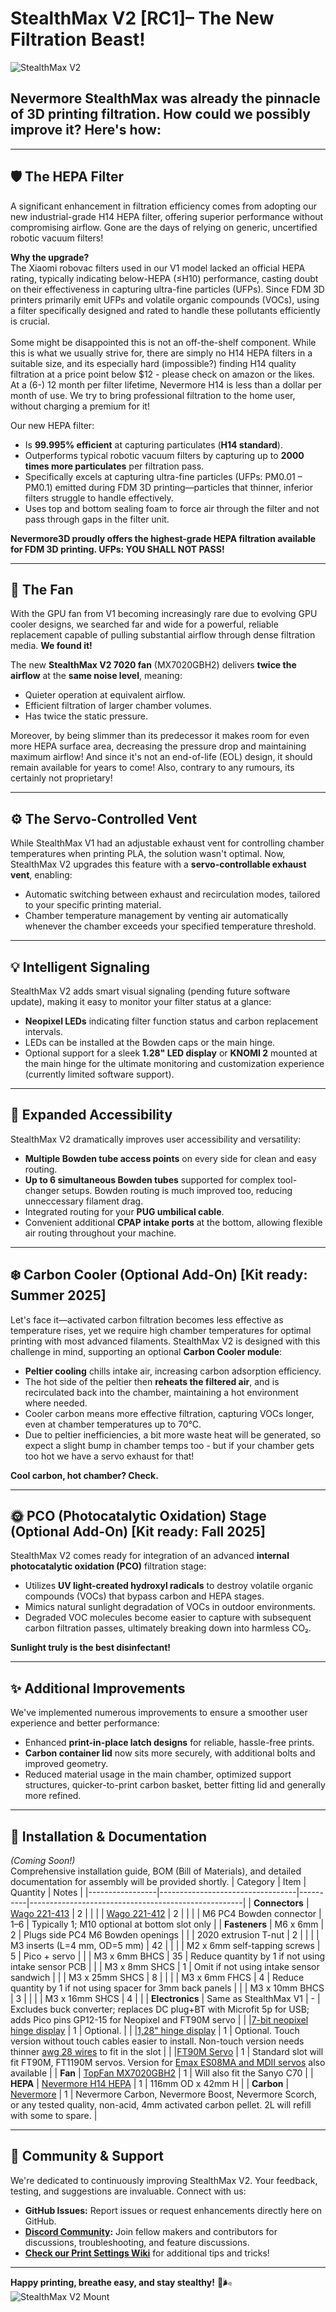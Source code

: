 # StealthMax V2 [RC1]– The New Filtration Beast!
![StealthMax V2](./Printable_Files/Stealthmax_V2.png)
## Nevermore StealthMax was already the pinnacle of 3D printing filtration. How could we possibly improve it? Here's how:

---


## 🛡️ **The HEPA Filter**

A significant enhancement in filtration efficiency comes from adopting our new industrial-grade H14 HEPA filter, offering superior performance without compromising airflow. Gone are the days of relying on generic, uncertified robotic vacuum filters!

**Why the upgrade?**  
The Xiaomi robovac filters used in our V1 model lacked an official HEPA rating, typically indicating below-HEPA (≤H10) performance, casting doubt on their effectiveness in capturing ultra-fine particles (UFPs). Since FDM 3D printers primarily emit UFPs and volatile organic compounds (VOCs), using a filter specifically designed and rated to handle these pollutants efficiently is crucial.
<BR><BR>Some might be disappointed this is not an off-the-shelf component. While this is what we usually strive for, there are simply no H14 HEPA filters in a suitable size, and its especially hard (impossible?) finding H14 quality filtration at a price point below $12 - please check on amazon or the likes. At a (6-) 12 month per filter lifetime, Nevermore H14 is less than a dollar per month of use. We try to bring professional filtration to the home user, without charging a premium for it! 

Our new HEPA filter:
- Is **99.995% efficient** at capturing particulates (**H14 standard**).
- Outperforms typical robotic vacuum filters by capturing up to **2000 times more particulates** per filtration pass.
- Specifically excels at capturing ultra-fine particles (UFPs: PM0.01 – PM0.1) emitted during FDM 3D printing—particles that thinner, inferior filters struggle to handle effectively.
- Uses top and bottom sealing foam to force air through the filter and not pass through gaps in the filter unit.

**Nevermore3D proudly offers the highest-grade HEPA filtration available for FDM 3D printing. UFPs: YOU SHALL NOT PASS!**

---
## 🚀 **The Fan**

With the GPU fan from V1 becoming increasingly rare due to evolving GPU cooler designs, we searched far and wide for a powerful, reliable replacement capable of pulling substantial airflow through dense filtration media. **We found it!**

The new **StealthMax V2 7020 fan** (MX7020GBH2) delivers **twice the airflow** at the **same noise level**, meaning:
- Quieter operation at equivalent airflow.
- Efficient filtration of larger chamber volumes.
- Has twice the static pressure.

Moreover, by being slimmer than its predecessor it makes room for even more HEPA surface area, decreasing the pressure drop and maintaining maximum airflow! And since it's not an end-of-life (EOL) design, it should remain available for years to come! Also, contrary to any rumours, its certainly not proprietary!

---

## ⚙️ **The Servo-Controlled Vent**

While StealthMax V1 had an adjustable exhaust vent for controlling chamber temperatures when printing PLA, the solution wasn't optimal. Now, StealthMax V2 upgrades this feature with a **servo-controllable exhaust vent**, enabling:

- Automatic switching between exhaust and recirculation modes, tailored to your specific printing material.
- Chamber temperature management by venting air automatically whenever the chamber exceeds your specified temperature threshold.

---

## 💡 **Intelligent Signaling**

StealthMax V2 adds smart visual signaling (pending future software update), making it easy to monitor your filter status at a glance:

- **Neopixel LEDs** indicating filter function status and carbon replacement intervals.
- LEDs can be installed at the Bowden caps or the main hinge.
- Optional support for a sleek **1.28" LED display** or **KNOMI 2** mounted at the main hinge for the ultimate monitoring and customization experience (currently limited software support).


---

## 🔌 **Expanded Accessibility**

StealthMax V2 dramatically improves user accessibility and versatility:

- **Multiple Bowden tube access points** on every side for clean and easy routing.
- **Up to 6 simultaneous Bowden tubes** supported for complex tool-changer setups. Bowden routing is much improved too, reducing unneccessary filament drag.
- Integrated routing for your **PUG umbilical cable**.
- Convenient additional **CPAP intake ports** at the bottom, allowing flexible air routing throughout your machine.

---

## ❄️ **Carbon Cooler (Optional Add-On) [Kit ready: Summer 2025]**

Let's face it—activated carbon filtration becomes less effective as temperature rises, yet we require high chamber temperatures for optimal printing with most advanced filaments. StealthMax V2 is designed with this challenge in mind, supporting an optional **Carbon Cooler module**:

- **Peltier cooling** chills intake air, increasing carbon adsorption efficiency.
- The hot side of the peltier then **reheats the filtered air**, and is recirculated back into the chamber, maintaining a hot environment where needed.
- Cooler carbon means more effective filtration, capturing VOCs longer, even at chamber temperatures up to 70°C.
- Due to peltier inefficiencies, a bit more waste heat will be generated, so expect a slight bump in chamber temps too - but if your chamber gets too hot we have a servo exhaust for that!

**Cool carbon, hot chamber? Check.**

---

## 🌞 **PCO (Photocatalytic Oxidation) Stage (Optional Add-On) [Kit ready: Fall 2025]**

StealthMax V2 comes ready for integration of an advanced **internal photocatalytic oxidation (PCO)** filtration stage:

- Utilizes **UV light-created hydroxyl radicals** to destroy volatile organic compounds (VOCs) that bypass carbon and HEPA stages.
- Mimics natural sunlight degradation of VOCs in outdoor environments.
- Degraded VOC molecules become easier to capture with subsequent carbon filtration passes, ultimately breaking down into harmless CO₂.

**Sunlight truly is the best disinfectant!**

---

## ✨ **Additional Improvements**

We've implemented numerous improvements to ensure a smoother user experience and better performance:

- Enhanced **print-in-place latch designs** for reliable, hassle-free prints.
- **Carbon container lid** now sits more securely, with additional bolts and improved geometry.
- Reduced material usage in the main chamber, optimized support structures, quicker-to-print carbon basket, better fitting lid and generally more refined.

---

## 🚧 **Installation & Documentation**

*(Coming Soon!)*  
Comprehensive installation guide, BOM (Bill of Materials), and detailed documentation for assembly will be provided shortly.
| Category        | Item                             | Quantity | Notes                                               |
|-----------------|----------------------------------|----------|-----------------------------------------------------|
| **Connectors**  | [Wago 221-413](https://s.click.aliexpress.com/e/_oDV7bC9)                     | 2        |                                                     |
|                 | [Wago 221-412](https://s.click.aliexpress.com/e/_oDV7bC9)                     | 2        |                                                     |
|                 | M6 PC4 Bowden connector          | 1–6      | Typically 1; M10 optional at bottom slot only       |
| **Fasteners**   | M6 x 6mm                         | 2        | Plugs side PC4 M6 Bowden openings                   |
|                 | 2020 extrusion T-nut             | 2        |                                                     |
|                 | M3 inserts (L=4 mm, OD=5 mm)     | 42       |                                                     |
|                 | M2 x 6mm self-tapping screws     | 5        | Pico + servo                                        |
|                 | M3 x 6mm BHCS                    | 35       | Reduce quantity by 1 if not using intake sensor PCB |
|                 | M3 x 8mm SHCS                    | 1        | Omit if not using intake sensor sandwich            |
|                 | M3 x 25mm SHCS                   | 8        |                                                     |
|                 | M3 x 6mm FHCS                    | 4        | Reduce quantity by 1 if not using spacer for 3mm back panels |
|                 | M3 x 10mm BHCS                   | 3        |                                                     |
|                 | M3 x 16mm SHCS                   | 4        |                                                     |
| **Electronics** | Same as StealthMax V1            | -        | Excludes buck converter; replaces DC plug+BT with Microfit 5p for USB; adds Pico pins GP12-15 for Neopixel and FT90M servo |
|                 |[7-bit neopixel hinge display](https://s.click.aliexpress.com/e/_oorL68t)                      | 1        | Optional.                                                    |
|                 |[1,28" hinge display](https://s.click.aliexpress.com/e/_olAkf37)                      | 1        | Optional. Touch version without touch cables easier to install. Non-touch version needs thinner [awg 28 wires](https://s.click.aliexpress.com/e/_oFYgT37) to fit in the slot |
|                 |[FT90M Servo](https://s.click.aliexpress.com/e/_ol1TsBr)                      | 1        | Standard slot will fit FT90M, FT1190M servos. Version for [Emax ES08MA and MDII servos](https://s.click.aliexpress.com/e/_olzGGzx) also available |
| **Fan** | [TopFan MX7020GBH2](https://central3dprinting.com/products/nevermore-stealthmax-v2-fan?ref=NEVERMORE3D)           | 1        | Will also fit the Sanyo C70 |
| **HEPA** | [Nevermore H14 HEPA](https://central3dprinting.com/products/nevermore-stealthmax-v2-h14-hepa-filter?ref=NEVERMORE3D)           | 1        | 116mm OD x 42mm H |
| **Carbon** | [Nevermore](https://central3dprinting.com/products/nevermore-activated-carbon-for-voc-standard-xl-scorch?ref=NEVERMORE3D)           | 1        | Nevermore Carbon, Nevermore Boost, Nevermore Scorch, or any tested quality, non-acid, 4mm activated carbon pellet. 2L will refill with some to spare. |


---

## 📢 **Community & Support**

We're dedicated to continuously improving StealthMax V2. Your feedback, testing, and suggestions are invaluable. Connect with us:

- **GitHub Issues:** Report issues or request enhancements directly here on GitHub.
- **[Discord Community](https://discord.gg/RgQP5cWHxj):** Join fellow makers and contributors for discussions, troubleshooting, and feature discussions.
- **[Check our Print Settings Wiki](https://github.com/nevermore3d/StealthMax/wiki/Print-Settings)** for additional tips and tricks!

---

**Happy printing, breathe easy, and stay stealthy!** 🚀🌬️
![StealthMax V2 Mount](./Printable_Files/Stealthmax_V2_Mount.png)
